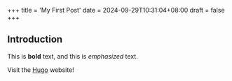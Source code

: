 +++
title = 'My First Post'
date = 2024-09-29T10:31:04+08:00
draft = false
+++

## Introduction

This is **bold** text, and this is *emphasized* text.

Visit the [Hugo](https://gohugo.io) website!
